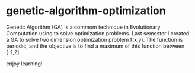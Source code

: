 # genetic-algorithm-optimization
 Genetic Algorithm (GA) is a commom technique in Evolutionary Computation using to solve optimization problems. Last semester I created a GA to solve two dimension optimization problem f(x,y). The function is periodic, and the objective is to find a maximum of this function between [-1,2].
 
 enjoy learning!
